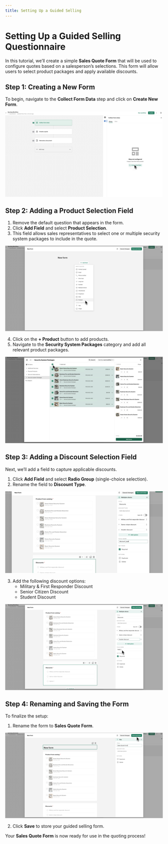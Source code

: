```yaml
---
title: Setting Up a Guided Selling
---
```


# Setting Up a Guided Selling Questionnaire

In this tutorial, we’ll create a simple **Sales Quote Form** that will be used to configure quotes based on a salesperson’s selections. This form will allow users to select product packages and apply available discounts.

## Step 1: Creating a New Form
To begin, navigate to the **Collect Form Data** step and click on **Create New Form**.

![Create New Form](/img/form/create_new_form.png)

## Step 2: Adding a Product Selection Field
1. Remove the default question that appears in the form.
2. Click **Add Field** and select **Product Selection**.
3. This field allows sales representatives to select one or multiple security system packages to include in the quote.

![Start Adding Product Field](/img/form/start_adding_product_field_to_the_form.png)

4. Click on the **+ Product** button to add products.
5. Navigate to the **Security System Packages** category and add all relevant product packages.

![Add Products to Product Field](/img/form/add_products_to_the_product_field.png)

## Step 3: Adding a Discount Selection Field
Next, we’ll add a field to capture applicable discounts.

1. Click **Add Field** and select **Radio Group** (single-choice selection).
2. Rename the field to **Discount Type**.

![Rename Field](/img/form/rename_field.png)

3. Add the following discount options:
   - Military & First Responder Discount
   - Senior Citizen Discount
   - Student Discount

![Add Types of Discounts](/img/form/add_types_of_discounts_to_the_discount_field.png)

## Step 4: Renaming and Saving the Form
To finalize the setup:
1. Rename the form to **Sales Quote Form**.

![Rename Form](/img/form/rename_form.png)

2. Click **Save** to store your guided selling form.

Your **Sales Quote Form** is now ready for use in the quoting process!